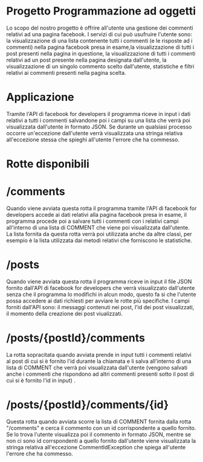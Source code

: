 # Progetto Programmazione ad oggetti

Lo scopo del nostro progetto è offrire all'utente una gestione dei commenti relativi ad una pagina facebook. I servizi di cui può usufruire l'utente sono: la visualizzazione di una lista contenente tutti i commenti (e le risposte ad i commenti) nella pagina facebook presa in esame,la visualizzazione di tutti i post presenti nella pagina in questione, la visualizzazione di tutti i commenti relativi ad un post presente nella pagina designata dall'utente, la visualizzazione di un singolo commento scelto dall'utente, statistiche e filtri relativi ai commenti presenti nella pagina scelta.

# Applicazione

Tramite l'API di facebook for developers il programma riceve in input i dati relativi a tutti i commenti salvandone poi i campi su una lista che verrà poi visualizzata dall'utente in formato JSON. Se durante un qualsiasi processo occorre un'eccezione dall'utente verrà visualizzata una stringa relativa all'eccezione stessa che spieghi all'utente l'errore che ha commesso.

# Rotte disponibili

# /comments

Quando viene avviata questa rotta il programma tramite l'API di facebook for developers accede ai dati relativi alla pagina facebook presa in esame, il programma procede poi a salvare tutti i commenti con i relativi campi all'interno di una lista di COMMENT che viene poi visualizzata dall'utente. La lista fornita da questa rotta verrà poi utilizzata anche da altre classi, per esempio è la lista utilizzata dai metodi relativi che forniscono le statistiche.

# /posts

Quando viene avviata questa rotta il programma riceve in input il file JSON fornito dall'API di facebook for developers che verrà visualizzato dall'utente senza che il programma lo modifichi in alcun modo, questo fa si che l'utente possa accedere ai dati richiesti per avviare le rotte più specifiche. I campi forniti dall'API sono: il messaggi contenuti nei post, l'id dei post visualizzati, il momento della creazione dei post viualizzati.

# /posts/{postId}/comments

La rotta sopracitata quando avviata prende in input tutti i commenti relativi al post di cui si è fornito l'id durante la chiamata e li salva all'interno di una lista di COMMENT che verrà poi visualizzata dall'utente (vengono salvati anche i commenti che rispondono ad altri commenti presenti sotto il post di cui si è fornito l'id in input) .

# /posts/{postId}/comments/{id}

Questa rotta quando avviata scorre la lista di COMMENT fornita dalla rotta "/comments" e cerca il commento con un id corrispondente a quello fornito. Se lo trova l'utente visualizza poi il commento in formato JSON, mentre se non ci sono id corrspondenti a quello fornito dall'utente viene visualizzata la stringa relativa all'eccezione CommentIdException che spiega all'utente l'errore che ha commesso.
